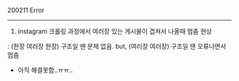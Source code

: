 200211 Error

---

1. instagram 크롤링 과정에서 여러장 있는 게시물이 겹쳐서 나올때 멈춤 현상

: (한장 여러장 한장) 구조일 땐 문제 없음. but, (여러장 여러장) 구조일 땐 오류나면서 멈춤

- 아직 해결못함..ㅠㅠ..








